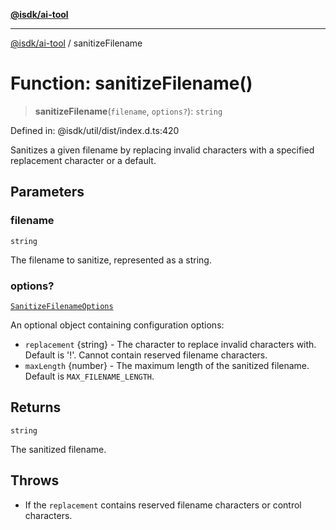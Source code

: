 [**@isdk/ai-tool**](../README.md)

***

[@isdk/ai-tool](../globals.md) / sanitizeFilename

# Function: sanitizeFilename()

> **sanitizeFilename**(`filename`, `options?`): `string`

Defined in: @isdk/util/dist/index.d.ts:420

Sanitizes a given filename by replacing invalid characters with a specified replacement character or a default.

## Parameters

### filename

`string`

The filename to sanitize, represented as a string.

### options?

[`SanitizeFilenameOptions`](../interfaces/SanitizeFilenameOptions.md)

An optional object containing configuration options:
  - `replacement` {string} - The character to replace invalid characters with. Default is '!'. Cannot contain reserved filename characters.
  - `maxLength` {number} - The maximum length of the sanitized filename. Default is `MAX_FILENAME_LENGTH`.

## Returns

`string`

The sanitized filename.

## Throws

- If the `replacement` contains reserved filename characters or control characters.
